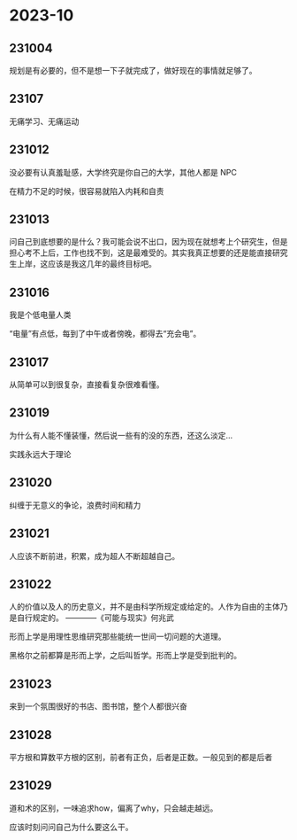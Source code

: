 # 2023-10

## 231004

规划是有必要的，但不是想一下子就完成了，做好现在的事情就足够了。

## 23107

无痛学习、无痛运动

## 231012

没必要有认真羞耻感，大学终究是你自己的大学，其他人都是 NPC

在精力不足的时候，很容易就陷入内耗和自责

## 231013

问自己到底想要的是什么？我可能会说不出口，因为现在就想考上个研究生，但是担心考不上后，工作也找不到，这是最难受的。其实我真正想要的还是能直接研究生上岸，这应该是我这几年的最终目标吧。

## 231016

我是个低电量人类

“电量”有点低，每到了中午或者傍晚，都得去“充会电”。

## 231017

从简单可以到很复杂，直接看复杂很难看懂。

## 231019

为什么有人能不懂装懂，然后说一些有的没的东西，还这么淡定…

实践永远大于理论

## 231020

纠缠于无意义的争论，浪费时间和精力

## 231021

人应该不断前进，积累，成为超人不断超越自己。

## 231022

人的价值以及人的历史意义，并不是由科学所规定或给定的。人作为自由的主体乃是自行规定的。 ————《可能与现实》何兆武

形而上学是用理性思维研究那些能统一世间一切问题的大道理。

黑格尔之前都算是形而上学，之后叫哲学。形而上学是受到批判的。

## 231023

来到一个氛围很好的书店、图书馆，整个人都很兴奋
  
## 231028

平方根和算数平方根的区别，前者有正负，后者是正数。一般见到的都是后者

## 231029

道和术的区别，一味追求how，偏离了why，只会越走越远。

应该时刻问问自己为什么要这么干。
